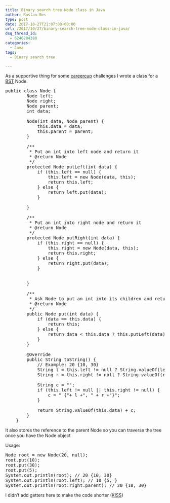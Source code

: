 ```yaml
---
title: Binary search tree Node class in Java
author: Ruslan Bes
type: post
date: 2017-10-27T21:07:08+00:00
url: /2017/10/27/binary-search-tree-node-class-in-java/
dsq_thread_id:
  - 6246204380
categories:
  - Java
tags:
  - Binary search tree

---
```

As a supportive thing for some [careercup][1] challenges I wrote a class for a [BST][2] Node.

<pre class="brush: java; title: ; notranslate" title="">public class Node {
        Node left;
        Node right;
        Node parent;
        int data;

        Node(int data, Node parent) {
            this.data = data;
            this.parent = parent;
        }

        /**
         * Put an int into left node and return it
         * @return Node
         */
        protected Node putLeft(int data) {
            if (this.left == null) {
                this.left = new Node(data, this);
                return this.left;
            } else {
                return left.put(data);
            }

        }

        /**
         * Put an int into right node and return it
         * @return Node
         */
        protected Node putRight(int data) {
            if (this.right == null) {
                this.right = new Node(data, this);
                return this.right;
            } else {
                return right.put(data);
            }


        }

        /**
         * Ask Node to put an int into its children and return it
         * @return Node
         */
        public Node put(int data) {
            if (data == this.data) {
                return this;
            } else {
                return data &lt; this.data ? this.putLeft(data) : this.putRight(data);
            }
        }

        @Override
        public String toString() {
            // Example: 20 {10, 30}
            String l = this.left != null ? String.valueOf(left.data) : "";
            String r = this.right != null ? String.valueOf(right.data) : "";

            String c = "";
            if (this.left != null || this.right != null) {
                c = " {"+ l +", " + r +"}";
            }

            return String.valueOf(this.data) + c;
        }
    }
</pre>

It also stores the reference to the parent Node so you can traverse the tree once you have the Node object

Usage:

<pre class="brush: java; title: ; notranslate" title="">Node root = new Node(20, null);
root.put(10);
root.put(30);
root.put(5);
System.out.println(root); // 20 {10, 30}
System.out.println(root.left); // 10 {5, }
System.out.println(root.right.parent); // 20 {10, 30}
</pre>

I didn&#8217;t add getters here to make the code shorter ([KISS][3])

 [1]: https://careercup.com
 [2]: https://en.wikipedia.org/wiki/Binary_search_tree
 [3]: https://en.wikipedia.org/wiki/KISS_principle